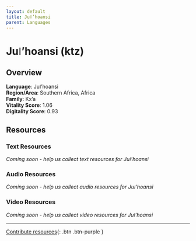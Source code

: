 ```yaml
---
layout: default
title: Juǀ’hoansi
parent: Languages
---
```


# Juǀ’hoansi (ktz)

## Overview

**Language**: Juǀ’hoansi  
**Region/Area**: Southern Africa, Africa  
**Family**: Kx’a  
**Vitality Score**: 1.06  
**Digitality Score**: 0.93  

## Resources

### Text Resources
*Coming soon - help us collect text resources for Juǀ’hoansi*

### Audio Resources
*Coming soon - help us collect audio resources for Juǀ’hoansi*

### Video Resources
*Coming soon - help us collect video resources for Juǀ’hoansi*

---

[Contribute resources](https://fairtrain.github.io/){: .btn .btn-purple }
